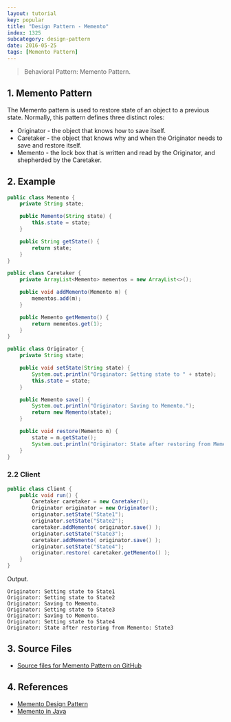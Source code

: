 ```yaml
---
layout: tutorial
key: popular
title: "Design Pattern - Memento"
index: 1325
subcategory: design-pattern
date: 2016-05-25
tags: [Memento Pattern]
---
```


> Behavioral Pattern: Memento Pattern.

## 1. Memento Pattern
The Memento pattern is used to restore state of an object to a previous state. Normally, this pattern defines three distinct roles:
* Originator - the object that knows how to save itself.
* Caretaker - the object that knows why and when the Originator needs to save and restore itself.
* Memento - the lock box that is written and read by the Originator, and shepherded by the Caretaker.

## 2. Example
```java
public class Memento {
    private String state;

    public Memento(String state) {
        this.state = state;
    }

    public String getState() {
        return state;
    }
}

public class Caretaker {
    private ArrayList<Memento> mementos = new ArrayList<>();

    public void addMemento(Memento m) {
        mementos.add(m);
    }

    public Memento getMemento() {
        return mementos.get(1);
    }
}

public class Originator {
    private String state;

    public void setState(String state) {
        System.out.println("Originator: Setting state to " + state);
        this.state = state;
    }

    public Memento save() {
        System.out.println("Originator: Saving to Memento.");
        return new Memento(state);
    }

    public void restore(Memento m) {
        state = m.getState();
        System.out.println("Originator: State after restoring from Memento: " + state);
    }
}
```
### 2.2 Client
```java
public class Client {
    public void run() {
        Caretaker caretaker = new Caretaker();
        Originator originator = new Originator();
        originator.setState("State1");
        originator.setState("State2");
        caretaker.addMemento( originator.save() );
        originator.setState("State3");
        caretaker.addMemento( originator.save() );
        originator.setState("State4");
        originator.restore( caretaker.getMemento() );
    }
}
```
Output.
```raw
Originator: Setting state to State1
Originator: Setting state to State2
Originator: Saving to Memento.
Originator: Setting state to State3
Originator: Saving to Memento.
Originator: Setting state to State4
Originator: State after restoring from Memento: State3
```

## 3. Source Files
* [Source files for Memento Pattern on GitHub](https://github.com/jojozhuang/design-patterns-java/tree/master/design-pattern-memento)

## 4. References
* [Memento Design Pattern](https://sourcemaking.com/design_patterns/memento)
* [Memento in Java](https://sourcemaking.com/design_patterns/memento/java/1)
